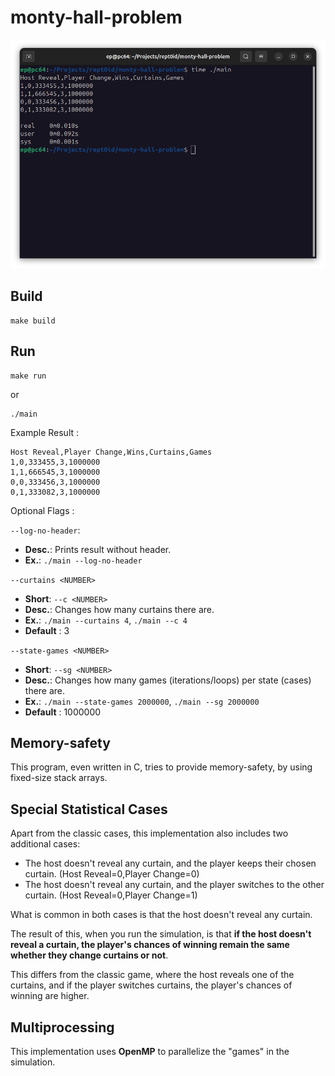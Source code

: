 # monty-hall-problem

![](./doc/assets/img/header1-D05M05Y25.png)

## Build

```
make build
```

## Run

```
make run
```

or

```
./main
```

Example Result :
```
Host Reveal,Player Change,Wins,Curtains,Games
1,0,333455,3,1000000
1,1,666545,3,1000000
0,0,333456,3,1000000
0,1,333082,3,1000000
```

Optional Flags :

`--log-no-header`:
- **Desc.**: Prints result without header.
- **Ex.**: `./main --log-no-header`

`--curtains <NUMBER>`
- **Short**: `--c <NUMBER>`
- **Desc.**: Changes how many curtains there are.
- **Ex.**: `./main --curtains 4`, `./main --c 4`
- **Default** : 3

`--state-games <NUMBER>`
- **Short**: `--sg <NUMBER>`
- **Desc.**: Changes how many games (iterations/loops) per state (cases) there are.
- **Ex.**: `./main --state-games 2000000`, `./main --sg 2000000`
- **Default** : 1000000

## Memory-safety

This program, even written in C, tries to provide memory-safety, by using fixed-size stack arrays.

## Special Statistical Cases

Apart from the classic cases, this implementation also includes two additional cases:
- The host doesn't reveal any curtain, and the player keeps their chosen curtain. (Host Reveal=0,Player Change=0)
- The host doesn't reveal any curtain, and the player switches to the other curtain. (Host Reveal=0,Player Change=1)

What is common in both cases is that the host doesn't reveal any curtain.

The result of this, when you run the simulation, is that **if the host doesn't reveal a curtain, the player's chances of winning remain the same whether they change curtains or not**.

This differs from the classic game, where the host reveals one of the curtains, and if the player switches curtains, the player's chances of winning are higher.

## Multiprocessing

This implementation uses **OpenMP** to parallelize the "games" in the simulation.
